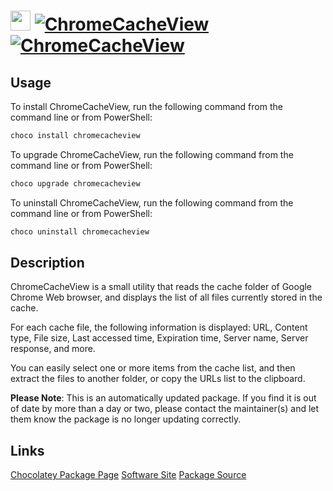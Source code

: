 ﻿# <img src="https://cdn.jsdelivr.net/gh/mkevenaar/chocolatey-packages@4728cb699d6dc13c7c8ea5fe4fabd24fc9b0678d/icons/chromecacheview.png" width="32" height="32"/> [![ChromeCacheView](https://img.shields.io/chocolatey/v/chromecacheview.svg?label=ChromeCacheView)](https://chocolatey.org/packages/chromecacheview) [![ChromeCacheView](https://img.shields.io/chocolatey/dt/chromecacheview.svg)](https://chocolatey.org/packages/chromecacheview)

## Usage
To install ChromeCacheView, run the following command from the command line or from PowerShell:
```powershell
choco install chromecacheview
```

To upgrade ChromeCacheView, run the following command from the command line or from PowerShell:
```powershell
choco upgrade chromecacheview
```

To uninstall ChromeCacheView, run the following command from the command line or from PowerShell:
```powershell
choco uninstall chromecacheview
```

## Description
ChromeCacheView is a small utility that reads the cache folder of Google Chrome Web browser, and displays the list of all files currently stored in the cache.

For each cache file, the following information is displayed: URL, Content type, File size, Last accessed time, Expiration time, Server name, Server response, and more.

You can easily select one or more items from the cache list, and then extract the files to another folder, or copy the URLs list to the clipboard.

**Please Note**: This is an automatically updated package. If you find it is
out of date by more than a day or two, please contact the maintainer(s) and
let them know the package is no longer updating correctly.


## Links
[Chocolatey Package Page](https://chocolatey.org/packages/chromecacheview)
[Software Site](http://www.nirsoft.net/utils/chrome_cache_view.html)
[Package Source](https://github.com/mkevenaar/chocolatey-packages/tree/master/automatic/chromecacheview)

